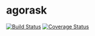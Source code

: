 # agorask
[![Build Status](https://travis-ci.org/youennPennarun/agorask.svg?branch=development)](https://travis-ci.org/youennPennarun/agorask)
[![Coverage Status](https://coveralls.io/repos/github/youennPennarun/agorask/badge.svg?branch=master)](https://coveralls.io/github/youennPennarun/agorask?branch=development)
